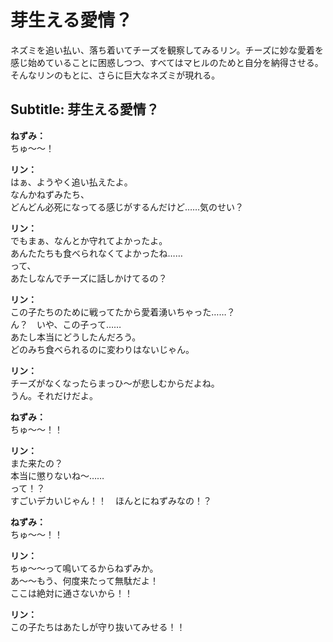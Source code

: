# 芽生える愛情？
ネズミを追い払い、落ち着いてチーズを観察してみるリン。チーズに妙な愛着を感じ始めていることに困惑しつつ、すべてはマヒルのためと自分を納得させる。そんなリンのもとに、さらに巨大なネズミが現れる。
  
## Subtitle: 芽生える愛情？
  
**ねずみ：**  
ちゅ～～！  
  
**リン：**  
はぁ、ようやく追い払えたよ。  
なんかねずみたち、  
どんどん必死になってる感じがするんだけど……気のせい？  
  
**リン：**  
でもまぁ、なんとか守れてよかったよ。  
あんたたちも食べられなくてよかったね……  
って、  
あたしなんでチーズに話しかけてるの？  
  
**リン：**  
この子たちのために戦ってたから愛着湧いちゃった……？  
ん？　いや、この子って……  
あたし本当にどうしたんだろう。  
どのみち食べられるのに変わりはないじゃん。  
  
**リン：**  
チーズがなくなったらまっひ～が悲しむからだよね。  
うん。それだけだよ。  
  
**ねずみ：**  
ちゅ～～！！  
  
**リン：**  
また来たの？  
本当に懲りないね～……  
って！？  
すごいデカいじゃん！！　ほんとにねずみなの！？  
  
**ねずみ：**  
ちゅ～～！！  
  
**リン：**  
ちゅ～～って鳴いてるからねずみか。  
あ～～もう、何度来たって無駄だよ！  
ここは絶対に通さないから！！  
  
**リン：**  
この子たちはあたしが守り抜いてみせる！！  
